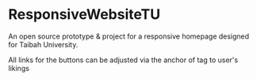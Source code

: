 # ResponsiveWebsiteTU
An open source prototype & project for a responsive homepage designed for Taibah University.

All links for the buttons can be adjusted via the anchor of tag <a> to user's likings
